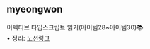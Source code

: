 <h2>myeongwon</h2>이펙티브 타입스크립트 읽기(아이템28~아이템30)📚 <br>• 정리: <a href="https://www.notion.so/lighting1/617506b2fad24a97ab36ce50b1cfa508">노션링크</a>